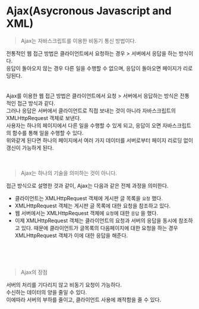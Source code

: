 # Ajax(Asycronous Javascript and XML)

>Ajax는 자바스크립트를 이용한 비동기 통신 방법이다.<br/>

전통적인 웹 접근 방법은 클라이언트에서 요청하는 경우 > 서버에서 응답을 하는 방식이다.<br/>
응답이 돌아오지 않는 경우 다른 일을 수행할 수 없으며, 응답이 돌아오면 페이지가 리로딩된다.<br/>
<br/>
<br/>
Ajax를 이용한 웹 접근 방법은 클라이언트에서 요청 > 서버에서 응답하는 방식은 전통적인 접근 방식과 같다.<br/>
그러나 응답은 서버에서 클라이언트로 직접 보내는 것이 아니라 자바스크립트의 XMLHttpRequest 객체로 보낸다.<br/>
사용자는 하나의 페이지에서 다른 일을 수행할 수 있게 되고, 응답이 오면 자바스크립트의 함수를 통해 일을 수행할 수 있다.<br/>
위와같게 된다면 하나의 페이지에서 여러 가지 데이터를 서버로부터 페이지 리로딩 없이 갱신이 가능하게 된다.<br/>
<br/>
<br/>

> Ajax는 하나의 기술을 의미하는 것이 아니다.<br/>

접근 방식으로 설명한 것과 같이, Ajax는 다음과 같은 전체 과정을 의미한다.<br/>
* 클라이언트는 XMLHttpRequest 객체에 게시판 글 목록을 `요청` 했다.<br/>
* XMLHttpRequest 객체는 게시판 글 목록에 대한 요청을 참조하고 있다.<br/>
* 웹 서버에서는 XMLHttpRequest 객체에 `요청`에 대한 `응답` 을 했다.<br/>
* 이제 XMLHttpRequest 객체는 클라이언트의 요청과 서버의 응답을 동시에 참조하고 있다.
때문에 클라이언트가 글목록의 다음페이지에 대한 요청을 하는 경우 XMLHttpRequest 객체가 이에 대한 응답을 해준다.<br/>
<br/>
<br/>
<br/>

>Ajax의 장점

서버의 처리를 기다리지 않고 비동기 요청이 가능하다.<br/>
수신하는 데이터의 양을 줄일 수 있다.<br/>
이에따라 서버의 부하를 줄이고, 클라이언트 사용에 쾌적함을 줄 수 있다.<br/>